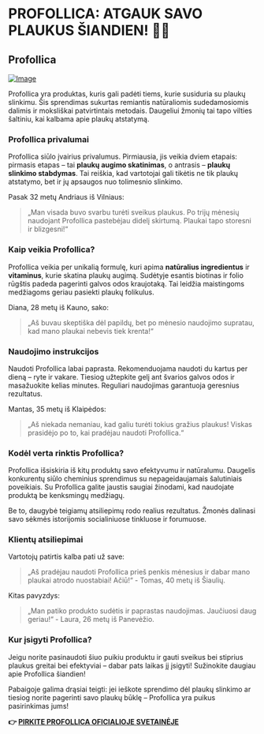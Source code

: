 # PROFOLLICA: ATGAUK SAVO PLAUKUS ŠIANDIEN! 💪✨

## Profollica

[![Image](https://www2.sellhealth.com/2/profollica200.jpg)](https://gchaffi.com/zlNds5Eq)

Profollica yra produktas, kuris gali padėti tiems, kurie susiduria su plaukų slinkimu. Šis sprendimas sukurtas remiantis natūraliomis sudedamosiomis dalimis ir moksliškai patvirtintais metodais. Daugeliui žmonių tai tapo vilties šaltiniu, kai kalbama apie plaukų atstatymą.

### Profollica privalumai

Profollica siūlo įvairius privalumus. Pirmiausia, jis veikia dviem etapais: pirmasis etapas – tai **plaukų augimo skatinimas**, o antrasis – **plaukų slinkimo stabdymas**. Tai reiškia, kad vartotojai gali tikėtis ne tik plaukų atstatymo, bet ir jų apsaugos nuo tolimesnio slinkimo.

Pasak 32 metų Andriaus iš Vilniaus:

> „Man visada buvo svarbu turėti sveikus plaukus. Po trijų mėnesių naudojant Profollica pastebėjau didelį skirtumą. Plaukai tapo storesni ir blizgesni!“

### Kaip veikia Profollica?

Profollica veikia per unikalią formulę, kuri apima **natūralius ingredientus** ir **vitaminus**, kurie skatina plaukų augimą. Sudėtyje esantis biotinas ir folio rūgštis padeda pagerinti galvos odos kraujotaką. Tai leidžia maistingoms medžiagoms geriau pasiekti plaukų folikulus.

Diana, 28 metų iš Kauno, sako:

> „Aš buvau skeptiška dėl papildų, bet po mėnesio naudojimo supratau, kad mano plaukai nebevis tiek krenta!“

### Naudojimo instrukcijos

Naudoti Profollica labai paprasta. Rekomenduojama naudoti du kartus per dieną – ryte ir vakare. Tiesiog užtepkite gelį ant švarios galvos odos ir masažuokite kelias minutes. Reguliari naudojimas garantuoja geresnius rezultatus.

Mantas, 35 metų iš Klaipėdos:

> „Aš niekada nemaniau, kad galiu turėti tokius gražius plaukus! Viskas prasidėjo po to, kai pradėjau naudoti Profollica.“

### Kodėl verta rinktis Profollica?

Profollica išsiskiria iš kitų produktų savo efektyvumu ir natūralumu. Daugelis konkurentų siūlo cheminius sprendimus su nepageidaujamais šalutiniais poveikiais. Su Profollica galite jaustis saugiai žinodami, kad naudojate produktą be kenksmingų medžiagų.

Be to, daugybė teigiamų atsiliepimų rodo realius rezultatus. Žmonės dalinasi savo sėkmės istorijomis socialiniuose tinkluose ir forumuose.

### Klientų atsiliepimai

Vartotojų patirtis kalba pati už save:

> „Aš pradėjau naudoti Profollica prieš penkis mėnesius ir dabar mano plaukai atrodo nuostabiai! Ačiū!“ - Tomas, 40 metų iš Šiaulių.

Kitas pavyzdys:

> „Man patiko produkto sudėtis ir paprastas naudojimas. Jaučiuosi daug geriau!“ - Laura, 26 metų iš Panevėžio.

### Kur įsigyti Profollica?

Jeigu norite pasinaudoti šiuo puikiu produktu ir gauti sveikus bei stiprius plaukus greitai bei efektyviai – dabar pats laikas jį įsigyti! Sužinokite daugiau apie Profollica šiandien!

Pabaigoje galima drąsiai teigti: jei ieškote sprendimo dėl plaukų slinkimo ar tiesiog norite pagerinti savo plaukų būklę – Profollica yra puikus pasirinkimas jums!



**👉 [PIRKITE PROFOLLICA OFICIALIOJE SVETAINĖJE](https://gchaffi.com/zlNds5Eq)**